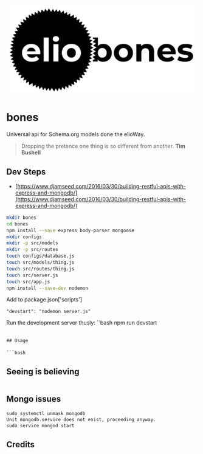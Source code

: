 ![](elio-bones-logo.png)

# bones

Universal api for Schema.org models done the elioWay.

> Dropping the pretence one thing is so different from another.
**Tim Bushell**

## Dev Steps

 * [https://www.djamseed.com/2016/03/30/building-restful-apis-with-express-and-mongodb/](https://www.djamseed.com/2016/03/30/building-restful-apis-with-express-and-mongodb/)

```bash
mkdir bones
cd bones
npm install --save express body-parser mongoose
mkdir configs
mkdir -p src/models
mkdir -p src/routes
touch configs/database.js
touch src/models/thing.js
touch src/routes/thing.js
touch src/server.js
touch src/app.js
npm install --save-dev nodemon
```

Add to package.json['scripts']

```
"devstart": "nodemon server.js"
```

Run the development server thusly:
``bash
npm run devstart
```

## Usage

```bash
```

## Seeing is believing

```bash
```

## Mongo issues

```
sudo systemctl unmask mongodb
Unit mongodb.service does not exist, proceeding anyway.
sudo service mongod start
```

## Credits
